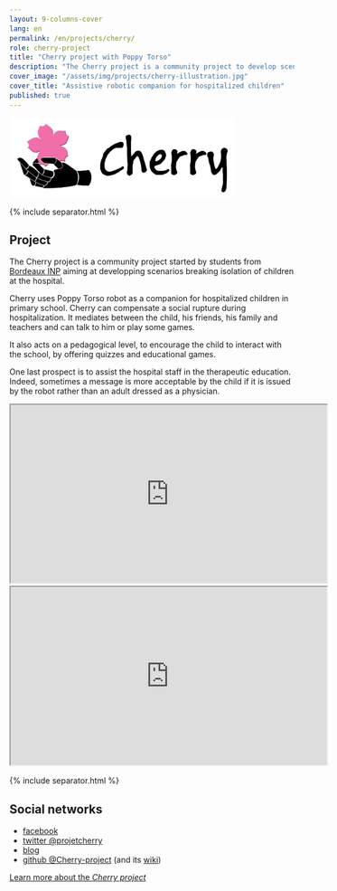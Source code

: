 ```yaml
---
layout: 9-columns-cover
lang: en
permalink: /en/projects/cherry/
role: cherry-project
title: "Cherry project with Poppy Torso"
description: "The Cherry project is a community project to develop scenarios regarding breaking isolation of children at the hospital"
cover_image: "/assets/img/projects/cherry-illustration.jpg"
cover_title: "Assistive robotic companion for hospitalized children"
published: true
---
```


<p class="tc"><img src="/assets/img/projects/poppy-cherry.png" alt="Cherry Project" width="400"></p>

{% include separator.html %}

## Project

<p class="lead tc">
  The Cherry project is a community project started by students from <a href="https://www.bordeaux-inp.fr/en" >Bordeaux INP</a> aiming at developping scenarios breaking isolation of children at the hospital.
</p>

Cherry uses Poppy Torso robot as a companion for hospitalized children in primary school. Cherry can compensate a social rupture during hospitalization. It mediates between the child, his friends, his family and teachers and can talk to him or play some games.

It also acts on a pedagogical level, to encourage the child to interact with the school, by offering quizzes and educational games.

One last prospect is to assist the hospital staff in the therapeutic education. Indeed, sometimes a message is more acceptable by the child if it is issued by the robot rather than an adult dressed as a physician.

<div class="flex-video ratio-16-9">
  <iframe width="560" height="315" src="https://www.youtube.com/embed/hzl1Cw724hw?rel=0&amp;showinfo=0" allowfullscreen></iframe>
</div>

<div class="flex-video ratio-16-9">
  <iframe width="560" height="315" src="https://www.youtube.com/embed/3gDn_v3_neg?rel=0&amp;showinfo=0" allowfullscreen></iframe>
</div>

{% include separator.html %}

## Social networks

- [facebook](https://www.facebook.com/projetcherry/)
- [twitter @projetcherry](https://twitter.com/projetcherry)
- [blog](https://projetcherry.wordpress.com/)
- [github @Cherry-project](https://github.com/Cherry-project) (and its [wiki](https://github.com/Cherry-project/cherry-software/wiki))


<div class="follow-incentive cta">
  <a href="https://forum.poppy-project.org/t/cherry-presentation/1866" class="button large">Learn more about the <em>Cherry project</em></a>
</div>
